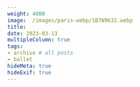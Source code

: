 ```yaml
---
weight: 4000
image:  /images/paris-webp/1B7W9632.webp
title:
date: 2023-03-13
multipleColumn: true
tags:
- archive # all posts
- ballet
hideMeta: true
hideExif: true
---
```

